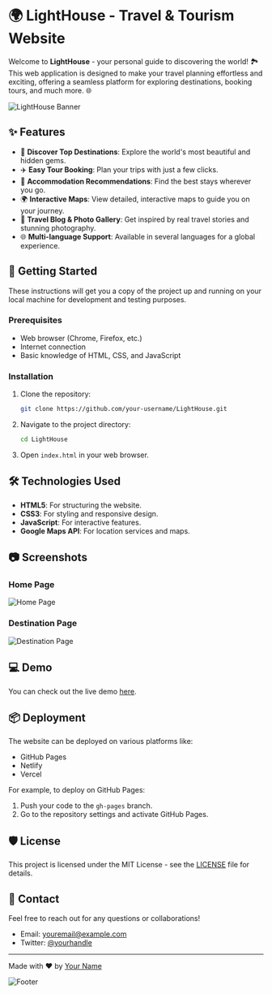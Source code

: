# 🌍 LightHouse - Travel & Tourism Website

Welcome to **LightHouse** - your personal guide to discovering the world! 🏞️ This web application is designed to make your travel planning effortless and exciting, offering a seamless platform for exploring destinations, booking tours, and much more. 🌐

![LightHouse Banner](https://via.placeholder.com/1200x400?text=LightHouse+Travel+%26+Tourism)

## ✨ Features

- 🌟 **Discover Top Destinations**: Explore the world's most beautiful and hidden gems.
- ✈️ **Easy Tour Booking**: Plan your trips with just a few clicks.
- 🏨 **Accommodation Recommendations**: Find the best stays wherever you go.
- 🌍 **Interactive Maps**: View detailed, interactive maps to guide you on your journey.
- 📸 **Travel Blog & Photo Gallery**: Get inspired by real travel stories and stunning photography.
- 🌐 **Multi-language Support**: Available in several languages for a global experience.

## 🚀 Getting Started

These instructions will get you a copy of the project up and running on your local machine for development and testing purposes.

### Prerequisites

- Web browser (Chrome, Firefox, etc.)
- Internet connection
- Basic knowledge of HTML, CSS, and JavaScript

### Installation

1. Clone the repository:
    ```bash
    git clone https://github.com/your-username/LightHouse.git
    ```
2. Navigate to the project directory:
    ```bash
    cd LightHouse
    ```
3. Open `index.html` in your web browser.

## 🛠️ Technologies Used

- **HTML5**: For structuring the website.
- **CSS3**: For styling and responsive design.
- **JavaScript**: For interactive features.
- **Google Maps API**: For location services and maps.

## 📷 Screenshots

### Home Page
![Home Page](https://via.placeholder.com/800x400?text=Home+Page)

### Destination Page
![Destination Page](https://via.placeholder.com/800x400?text=Destination+Page)

## 💻 Demo

You can check out the live demo [here](#). 

## 📦 Deployment

The website can be deployed on various platforms like:

- GitHub Pages
- Netlify
- Vercel

For example, to deploy on GitHub Pages:
1. Push your code to the `gh-pages` branch.
2. Go to the repository settings and activate GitHub Pages.

## 🛡️ License

This project is licensed under the MIT License - see the [LICENSE](LICENSE) file for details.

## 💬 Contact

Feel free to reach out for any questions or collaborations!

- Email: youremail@example.com
- Twitter: [@yourhandle](https://twitter.com/yourhandle)

---

Made with ❤️ by [Your Name](https://github.com/your-username)

![Footer](https://via.placeholder.com/1200x200?text=Happy+Travels+from+LightHouse)
